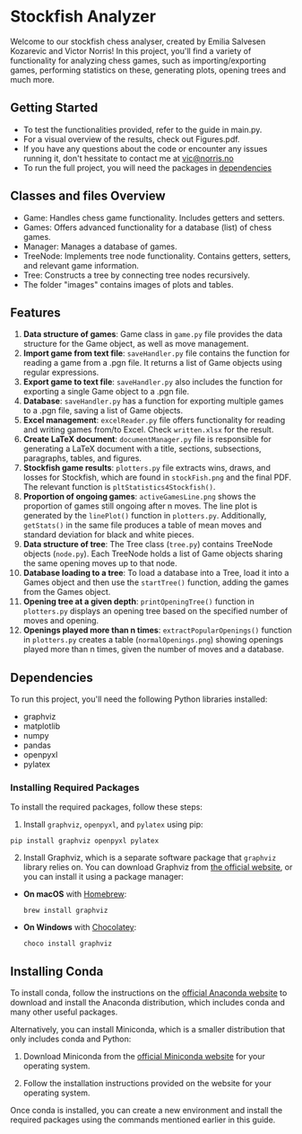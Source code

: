 # Stockfish Analyzer
Welcome to our stockfish chess analyser, created by Emilia Salvesen Kozarevic and Victor Norris! In this project, you'll find a variety of functionality for analyzing chess games, such as importing/exporting games, performing statistics on these, generating plots, opening trees and much more.

## Getting Started
* To test the functionalities provided, refer to the guide in main.py.
* For a visual overview of the results, check out Figures.pdf.
* If you have any questions about the code or encounter any issues running it, don't hessitate to contact me at [vic@norris.no](vic@norris.no)
* To run the full project, you will need the packages in [dependencies](#dependencies)

## Classes and files Overview
* Game: Handles chess game functionality. Includes getters and setters.
* Games: Offers advanced functionality for a database (list) of chess games.
* Manager: Manages a database of games.
* TreeNode: Implements tree node functionality. Contains getters, setters, and relevant game information.
* Tree: Constructs a tree by connecting tree nodes recursively.
* The folder "images" contains images of plots and tables.

## Features
1. **Data structure of games**: Game class in `game.py` file provides the data structure for the Game object, as well as move management.
2. **Import game from text file**: `saveHandler.py` file contains the function for reading a game from a .pgn file. It returns a list of Game objects using regular expressions.
3. **Export game to text file**: `saveHandler.py` also includes the function for exporting a single Game object to a .pgn file.
4. **Database**: `saveHandler.py` has a function for exporting multiple games to a .pgn file, saving a list of Game objects.
5. **Excel management**: `excelReader.py` file offers functionality for reading and writing games from/to Excel. Check `written.xlsx` for the result.
6. **Create LaTeX document**: `documentManager.py` file is responsible for generating a LaTeX document with a title, sections, subsections, paragraphs, tables, and figures.
7. **Stockfish game results**: `plotters.py` file extracts wins, draws, and losses for Stockfish, which are found in `stockFish.png` and the final PDF. The relevant function is `pltStatistics4Stockfish()`.
8. **Proportion of ongoing games**: `activeGamesLine.png` shows the proportion of games still ongoing after n moves. The line plot is generated by the `linePlot()` function in `plotters.py`. Additionally, `getStats()` in the same file produces a table of mean moves and standard deviation for black and white pieces.
9. **Data structure of tree**: The Tree class (`tree.py`) contains TreeNode objects (`node.py`). Each TreeNode holds a list of Game objects sharing the same opening moves up to that node.
10. **Database loading to a tree**: To load a database into a Tree, load it into a Games object and then use the `startTree()` function, adding the games from the Games object.
11. **Opening tree at a given depth**: `printOpeningTree()` function in `plotters.py` displays an opening tree based on the specified number of moves and opening.
12. **Openings played more than n times**: `extractPopularOpenings()` function in `plotters.py` creates a table (`normalOpenings.png`) showing openings played more than n times, given the number of moves and a database.

## Dependencies
To run this project, you'll need the following Python libraries installed:

* graphviz
* matplotlib
* numpy
* pandas
* openpyxl
* pylatex

### Installing Required Packages
To install the required packages, follow these steps:

1. Install `graphviz`, `openpyxl`, and `pylatex` using pip:
```
pip install graphviz openpyxl pylatex
```
2. Install Graphviz, which is a separate software package that `graphviz` library relies on. You can download Graphviz from [the official website](https://graphviz.org/download/), or you can install it using a package manager:

- **On macOS** with [Homebrew](https://brew.sh/):

  ```
  brew install graphviz
  ```


- **On Windows** with [Chocolatey](https://chocolatey.org/):

  ```
  choco install graphviz
  ```

## Installing Conda

To install conda, follow the instructions on the [official Anaconda website](https://www.anaconda.com/products/individual) to download and install the Anaconda distribution, which includes conda and many other useful packages.

Alternatively, you can install Miniconda, which is a smaller distribution that only includes conda and Python:

1. Download Miniconda from the [official Miniconda website](https://docs.conda.io/en/latest/miniconda.html) for your operating system.

2. Follow the installation instructions provided on the website for your operating system.

Once conda is installed, you can create a new environment and install the required packages using the commands mentioned earlier in this guide.

